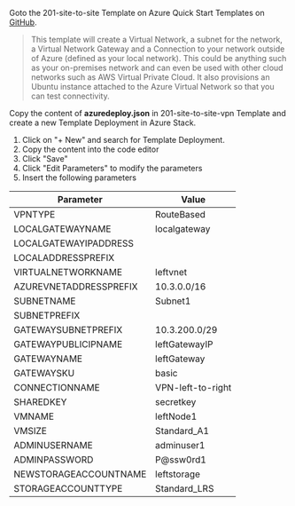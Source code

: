Goto the 201-site-to-site Template on Azure Quick Start Templates on [GitHub](https://github.com/Azure/azure-quickstart-templates/tree/master/201-site-to-site-vpn).

> This template will create a Virtual Network, a subnet for the network, a Virtual Network Gateway and a Connection to your network outside of Azure (defined as your local network). This could be anything such as your on-premises network and can even be used with other cloud networks such as AWS Virtual Private Cloud. It also provisions an Ubuntu instance attached to the Azure Virtual Network so that you can test connectivity.

Copy the content of **azuredeploy.json** in 201-site-to-site-vpn Template and create a new Template Deployment in Azure Stack.



 1. Click on "+ New" and search for Template Deployment.
 2. Copy the content into the code editor
 3. Click "Save"
 4. Click "Edit Parameters" to modify the parameters
 5. Insert the following parameters
 

| __Parameter__ | __Value__ | 
| ------------- | --------- |
| VPNTYPE | RouteBased | 
| LOCALGATEWAYNAME | localgateway |
| LOCALGATEWAYIPADDRESS | |
| LOCALADDRESSPREFIX | |
| VIRTUALNETWORKNAME | leftvnet |
| AZUREVNETADDRESSPREFIX | 10.3.0.0/16 |
| SUBNETNAME | Subnet1 |
| SUBNETPREFIX | |
| GATEWAYSUBNETPREFIX | 10.3.200.0/29 |
| GATEWAYPUBLICIPNAME | leftGatewayIP |
| GATEWAYNAME | leftGateway | 
| GATEWAYSKU | basic |
| CONNECTIONNAME | VPN-left-to-right |
| SHAREDKEY | secretkey |
| VMNAME | leftNode1 |
| VMSIZE | Standard_A1 |
| ADMINUSERNAME | adminuser1 |
| ADMINPASSWORD | P@ssw0rd1 |
| NEWSTORAGEACCOUNTNAME | leftstorage |
| STORAGEACCOUNTTYPE | Standard_LRS |


